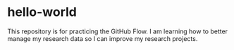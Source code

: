 # hello-world
This repository is for practicing the GitHub Flow.
I am learning how to better manage my research data so I can improve my research projects.
